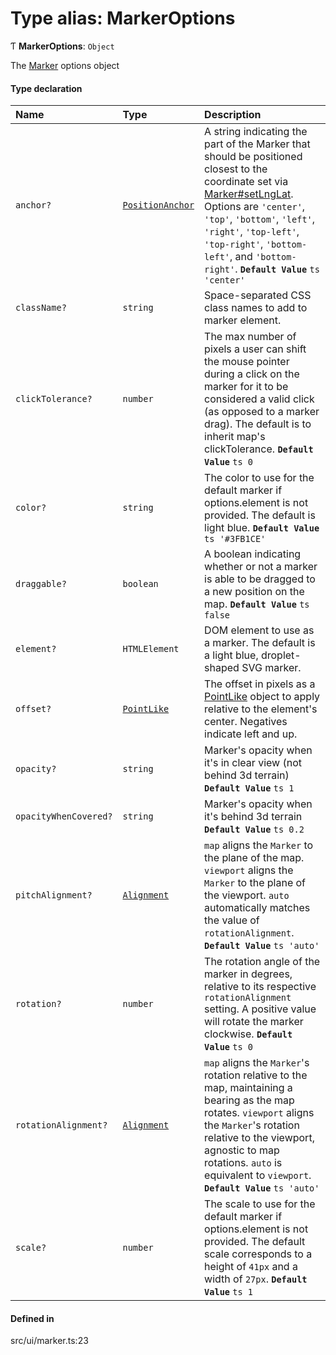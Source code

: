 # Type alias: MarkerOptions

Ƭ **MarkerOptions**: `Object`

The [Marker](../classes/Marker.md) options object

#### Type declaration

| Name | Type | Description |
| :------ | :------ | :------ |
| `anchor?` | [`PositionAnchor`](PositionAnchor.md) | A string indicating the part of the Marker that should be positioned closest to the coordinate set via [Marker#setLngLat](../classes/Marker.md#setlnglat). Options are `'center'`, `'top'`, `'bottom'`, `'left'`, `'right'`, `'top-left'`, `'top-right'`, `'bottom-left'`, and `'bottom-right'`. **`Default Value`** ```ts 'center' ``` |
| `className?` | `string` | Space-separated CSS class names to add to marker element. |
| `clickTolerance?` | `number` | The max number of pixels a user can shift the mouse pointer during a click on the marker for it to be considered a valid click (as opposed to a marker drag). The default is to inherit map's clickTolerance. **`Default Value`** ```ts 0 ``` |
| `color?` | `string` | The color to use for the default marker if options.element is not provided. The default is light blue. **`Default Value`** ```ts '#3FB1CE' ``` |
| `draggable?` | `boolean` | A boolean indicating whether or not a marker is able to be dragged to a new position on the map. **`Default Value`** ```ts false ``` |
| `element?` | `HTMLElement` | DOM element to use as a marker. The default is a light blue, droplet-shaped SVG marker. |
| `offset?` | [`PointLike`](PointLike.md) | The offset in pixels as a [PointLike](PointLike.md) object to apply relative to the element's center. Negatives indicate left and up. |
| `opacity?` | `string` | Marker's opacity when it's in clear view (not behind 3d terrain) **`Default Value`** ```ts 1 ``` |
| `opacityWhenCovered?` | `string` | Marker's opacity when it's behind 3d terrain **`Default Value`** ```ts 0.2 ``` |
| `pitchAlignment?` | [`Alignment`](Alignment.md) | `map` aligns the `Marker` to the plane of the map. `viewport` aligns the `Marker` to the plane of the viewport. `auto` automatically matches the value of `rotationAlignment`. **`Default Value`** ```ts 'auto' ``` |
| `rotation?` | `number` | The rotation angle of the marker in degrees, relative to its respective `rotationAlignment` setting. A positive value will rotate the marker clockwise. **`Default Value`** ```ts 0 ``` |
| `rotationAlignment?` | [`Alignment`](Alignment.md) | `map` aligns the `Marker`'s rotation relative to the map, maintaining a bearing as the map rotates. `viewport` aligns the `Marker`'s rotation relative to the viewport, agnostic to map rotations. `auto` is equivalent to `viewport`. **`Default Value`** ```ts 'auto' ``` |
| `scale?` | `number` | The scale to use for the default marker if options.element is not provided. The default scale corresponds to a height of `41px` and a width of `27px`. **`Default Value`** ```ts 1 ``` |

#### Defined in

src/ui/marker.ts:23
